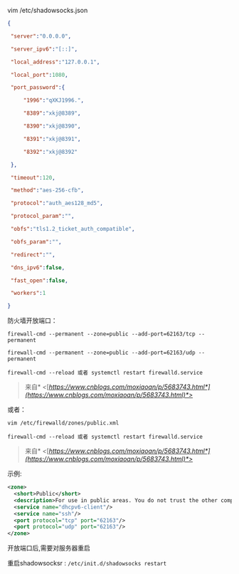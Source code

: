 vim /etc/shadowsocks.json

 ```json
{

  "server":"0.0.0.0",

  "server_ipv6":"[::]",

  "local_address":"127.0.0.1",

  "local_port":1080,

  "port_password":{

      "1996":"qXKJ1996.",

      "8389":"xkj@8389",

      "8390":"xkj@8390",

      "8391":"xkj@8391",

      "8392":"xkj@8392"

  },

  "timeout":120,

  "method":"aes-256-cfb",

  "protocol":"auth_aes128_md5",

  "protocol_param":"",

  "obfs":"tls1.2_ticket_auth_compatible",

  "obfs_param":"",

  "redirect":"",

  "dns_ipv6":false,

  "fast_open":false,

  "workers":1

}
 ```





防火墙开放端口：

`firewall-cmd --permanent --zone=public --add-port=62163/tcp --permanent` 

`firewall-cmd --permanent --zone=public --add-port=62163/udp --permanent` 

`firewall-cmd --reload 或者 systemctl restart firewalld.service`

> 来自* *<*[*https://www.cnblogs.com/moxiaoan/p/5683743.html*](https://www.cnblogs.com/moxiaoan/p/5683743.html)*>*

 

或者：

`vim /etc/firewalld/zones/public.xml`

`firewall-cmd --reload 或者 systemctl restart firewalld.service`

> 来自* *<*[*https://www.cnblogs.com/moxiaoan/p/5683743.html*](https://www.cnblogs.com/moxiaoan/p/5683743.html)*>*

 

 

示例:

```xml
<zone>
  <short>Public</short>
  <description>For use in public areas. You do not trust the other computers on networks to not harm your computer. Only selected incoming connections are accepted.</description>
  <service name="dhcpv6-client"/>
  <service name="ssh"/>
  <port protocol="tcp" port="62163"/>
  <port protocol="udp" port="62163"/>
</zone> 
```



开放端口后,需要对服务器重启

重启shadowsocksr :  `/etc/init.d/shadowsocks restart`